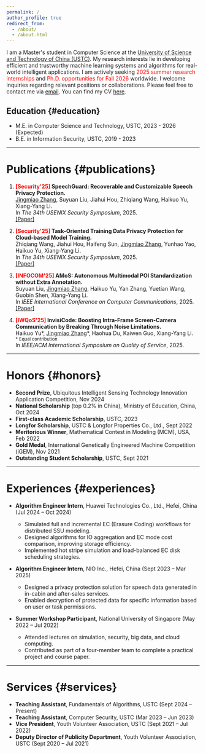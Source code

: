 ```yaml
---
permalink: /
author_profile: true
redirect_from: 
  - /about/
  - /about.html
---
```

I am a Master's student in Computer Science at the [University of Science and Technology of China (USTC)](https://en.ustc.edu.cn/). My research interests lie in developing efficient and trustworthy machine learning systems and algorithms for real-world intelligent applications. I am actively seeking <span style='color: red;'>2025 summer research internships</span> and <span style='color: red;'>Ph.D. opportunities for Fall 2026</span> worldwide. I welcome inquiries regarding relevant positions or collaborations. Please feel free to contact me via <a href="mailto:jingmiao@mail.ustc.edu.cn">email</a>. You can find my CV <a href="https://Glycineeeee.github.io/files/CV_Jingmiao_Zhang.pdf" target="_blank">here</a>.


## Education {#education}
- M.E. in Computer Science and Technology, USTC, 2023 - 2026 (Expected)
- B.E. in Information Security, USTC, 2019 - 2023

---

# Publications {#publications}

1. **<span style="color: red;">[Security'25]</span> SpeechGuard: Recoverable and Customizable Speech Privacy Protection.**  
   <u>Jingmiao Zhang</u>, Suyuan Liu, Jiahui Hou, Zhiqiang Wang, Haikuo Yu, Xiang-Yang Li.  
   In *The 34th USENIX Security Symposium*, 2025.
   <br>
   <a href="https://www.usenix.org/conference/usenixsecurity25/presentation/zhang-jingmiao" target="_blank">[Paper]</a>

2. **<span style="color: red;">[Security'25]</span> Task-Oriented Training Data Privacy Protection for Cloud-based Model Training.**  
   Zhiqiang Wang, Jiahui Hou, Haifeng Sun, <u>Jingmiao Zhang</u>, Yunhao Yao, Haikuo Yu, Xiang-Yang Li.  
   In *The 34th USENIX Security Symposium*, 2025.
   <br>
   <a href="https://www.usenix.org/conference/usenixsecurity25/presentation/wang-zhiqiang" target="_blank">[Paper]</a>

3. **<span style="color: red;">[INFOCOM'25]</span> AMoS: Autonomous Multimodal POI Standardization without Extra Annotation.**  
   Suyuan Liu, <u>Jingmiao Zhang</u>, Haikuo Yu, Yan Zhang, Yuetian Wang, Guobin Shen, Xiang-Yang Li.  
   In *IEEE International Conference on Computer Communications*, 2025.
   <br>
   <a href="https://infocom2025.ieee-infocom.org/program/accepted-paper-list-main-conference" target="_blank">[Paper]</a>

5. **<span style="color: red;">[IWQoS'25]</span> InvisiCode: Boosting Intra-Frame Screen-Camera Communication by Breaking Through Noise Limitations.**  
   Haikuo Yu\*, <u>Jingmiao Zhang</u>\*, Haohua Du, Kaiwen Guo, Xiang-Yang Li.
   <br><span style="font-size: smaller;">\* Equal contribution</span><br>
   In *IEEE/ACM International Symposium on Quality of Service*, 2025.

---

# Honors {#honors}
- **Second Prize**, Ubiquitous Intelligent Sensing Technology Innovation Application Competition, Nov 2024  
- **National Scholarship** (top 0.2% in China), Ministry of Education, China, Oct 2024
- **First-class Academic Scholarship**, USTC, 2023
- **Longfor Scholarship**, USTC & Longfor Properties Co., Ltd., Sept 2022
- **Meritorious Winner**, Mathematical Contest in Modeling (MCM), USA, Feb 2022  
- **Gold Medal**, International Genetically Engineered Machine Competition (iGEM), Nov 2021
- **Outstanding Student Scholarship**, USTC, Sept 2021

---

# Experiences {#experiences}
- **Algorithm Engineer Intern**, Huawei Technologies Co., Ltd., Hefei, China (Jul 2024 – Oct 2024)  
  - Simulated full and incremental EC (Erasure Coding) workflows for distributed SSU modeling.  
  - Designed algorithms for IO aggregation and EC mode cost comparison, improving storage efficiency.  
  - Implemented hot stripe simulation and load-balanced EC disk scheduling strategies.
 
- **Algorithm Engineer Intern**, NIO Inc., Hefei, China (Sept 2023 – Mar 2025)  
  - Designed a privacy protection solution for speech data generated in in-cabin and after-sales services.  
  - Enabled decryption of protected data for specific information based on user or task permissions.
 
- **Summer Workshop Participant**, National University of Singapore (May 2022 – Jul 2022)  
  - Attended lectures on simulation, security, big data, and cloud computing.  
  - Contributed as part of a four-member team to complete a practical project and course paper.

---

# Services {#services}
- **Teaching Assistant**, Fundamentals of Algorithms, USTC (Sept 2024 – Present)
- **Teaching Assistant**, Computer Security, USTC (Mar 2023 – Jun 2023)
- **Vice President**, Youth Volunteer Association, USTC (Sept 2021 – Jul 2022)  
- **Deputy Director of Publicity Department**, Youth Volunteer Association, USTC (Sept 2020 – Jul 2021)  


<div style="text-align: center; transform: scale(0.5); transform-origin: top center;">
<script type="text/javascript" id="clustrmaps" src="//clustrmaps.com/map_v2.js?d=QE-4g5YC0OPMwEWJqigZA1hwMzkDrtZOXrNmQ0npvEY&cl=ffffff&w=a"></script>
</div>
